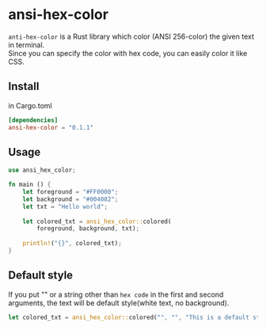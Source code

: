 # ansi-hex-color

`anti-hex-color` is a Rust library which color (ANSI 256-color) the given text in terminal.  
Since you can specify the color with hex code, you can easily color it like CSS.

## Install

in Cargo.toml

```toml
[dependencies]
ansi-hex-color = "0.1.1"
```

## Usage

```rust
use ansi_hex_color;

fn main () {
	let foreground = "#FF0000";
	let background = "#004082";
	let txt = "Hello world";
	
	let colored_txt = ansi_hex_color::colored(
		foreground, background, txt);
	
	println!("{}", colored_txt);
}
```

## Default style

If you put "" or a string other than `hex code` in the first and second arguments, the text will be default style(white text, no background).

```rust
let colored_txt = ansi_hex_color::colored("", "", "This is a default style.");
```